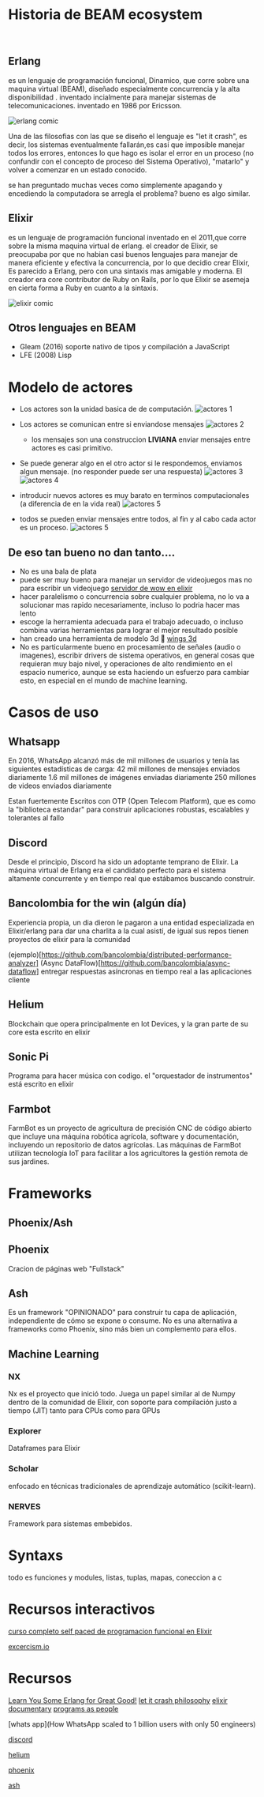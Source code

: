  # Historia de BEAM ecosystem
 
## Erlang
 es un lenguaje de programación funcional, Dinamico, que corre sobre una maquina virtual (BEAM), diseñado especialmente concurrencia y la alta disponibilidad .
 inventado incialmente para manejar sistemas de telecomunicaciones.   inventado en 1986 por Ericsson.

 ![erlang comic](resources/images/PPerlang.png)
 
 Una de las filosofias con las que se diseño el lenguaje es "let it crash", es decir, los sistemas eventualmente
 fallarán,es casí que imposible manejar todos los errores, entonces lo que hago es isolar el error en un proceso (no confundir con el concepto de proceso del Sistema Operativo),  "matarlo" y 
 volver a comenzar en un estado conocido.

 se han preguntado muchas veces como simplemente apagando y encediendo la computadora se arregla el problema?
 bueno es algo similar.

 ## Elixir
 es un lenguaje de programación funcional inventado en el 2011,que corre sobre la misma maquina virtual de erlang.
 el creador de Elixir, se preocupaba por que no habian casi buenos lenguajes para manejar de manera eficiente y efectiva la concurrencia, por lo que decidio crear Elixir, Es parecido a Erlang, pero con una sintaxis mas amigable y moderna. El creador era core contributor de Ruby on Rails, por lo que Elixir se asemeja en cierta forma a Ruby en cuanto a la sintaxis.

![elixir comic](resources/images/elixir.png)

## Otros lenguajes en BEAM
- Gleam (2016) soporte nativo de tipos y compilación a JavaScript
- LFE (2008) Lisp

# Modelo de actores
- Los actores son la unidad basica de de computación.
![actores 1](resources/images/actores_1.png)

- Los actores se comunican entre si enviandose mensajes
![actores 2](resources/images/actores_2.png)
	- los mensajes son una construccion **LIVIANA** enviar mensajes entre actores
	es casi primitivo.

- Se puede generar algo en el otro actor si le respondemos, enviamos algun mensaje.  (no responder puede ser una respuesta)
![actores 3](resources/images/actores_3.png)	
![actores 4](resources/images/actores_4.png)	

- introducir nuevos actores es muy barato en terminos computacionales (a diferencia de en la vida real)
![actores 5](resources/images/actores_5.png)


- todos se pueden enviar mensajes entre todos, al fin y al cabo cada actor es un proceso.
![actores 5](resources/images/actores_6.png)

## De eso tan bueno no dan tanto....
- No es una bala de plata
- puede ser muy bueno para manejar un servidor de videojuegos mas no para escribir un videojuego [servidor de wow en elixir ](https://pikdum.dev/posts/thistle-tea/)
- hacer paralelismo o concurrencia sobre cualquier problema, no lo va a solucionar mas rapido necesariamente, incluso lo podria hacer mas lento
- escoge la herramienta adecuada para el trabajo adecuado, o incluso combina varias herramientas para lograr el mejor resultado posible
- han creado una herramienta de modelo 3d 🤯  [wings 3d](https://www.wings3d.com)
- No es particularmente bueno en procesamiento de señales (audio o imagenes), escribir drivers de sistema operativos, en general cosas que requieran muy bajo nivel, y operaciones de alto rendimiento en el espacio numerico, aunque se esta haciendo un esfuerzo para cambiar esto, en especial en el mundo de machine learning.

	

# Casos de uso
## Whatsapp
En 2016, WhatsApp alcanzó más de mil millones de usuarios y tenía las siguientes estadísticas de carga:
42 mil millones de mensajes enviados diariamente
1.6 mil millones de imágenes enviadas diariamente
250 millones de videos enviados diariamente

Estan fuertemente Escritos con OTP (Open Telecom Platform), que es como la "biblioteca estandar" para construir aplicaciones robustas, escalables y tolerantes al fallo

## Discord
Desde el principio, Discord ha sido un adoptante temprano de Elixir. La máquina virtual de Erlang era el candidato perfecto para el sistema altamente concurrente y en tiempo real que estábamos buscando construir.

## Bancolombia for the win (algún día)
Experiencia propia, un dia dieron le pagaron a una entidad especializada en Elixir/erlang para dar una charlita a la cual asistí, de igual sus repos tienen proyectos de elixir para la comunidad

(ejemplo)[https://github.com/bancolombia/distributed-performance-analyzer]
(Async DataFlow)[https://github.com/bancolombia/async-dataflow]
entregar respuestas asíncronas en tiempo real a las aplicaciones cliente

## Helium
Blockchain que opera principalmente en Iot Devices, y la gran parte de su core esta escrito en elixir

## Sonic Pi
Programa para hacer música con codigo. el "orquestador de instrumentos" está escrito en elixir


## Farmbot
FarmBot es un proyecto de agricultura de precisión CNC de código abierto que incluye una máquina robótica agrícola, software y documentación, incluyendo un repositorio de datos agrícolas. Las máquinas de FarmBot utilizan tecnología IoT para facilitar a los agricultores la gestión remota de sus jardines.



# Frameworks
## Phoenix/Ash
## Phoenix
Cracion de páginas web "Fullstack"
## Ash 
Es un framework "OPINIONADO" para construir tu capa de aplicación, independiente de cómo se expone o consume. No es una alternativa a frameworks como Phoenix, sino más bien un complemento para ellos.

## Machine Learning
### NX
Nx es el proyecto que inició todo. Juega un papel similar al de Numpy dentro de la comunidad de Elixir, con soporte para compilación justo a tiempo (JIT) tanto para CPUs como para GPUs

### Explorer
Dataframes para Elixir

### Scholar
enfocado en técnicas tradicionales de aprendizaje automático (scikit-learn).



### NERVES
Framework para sistemas embebidos.


# Syntaxs
todo es funciones y modules, listas, tuplas, mapas, coneccion a c

# Recursos interactivos

[curso completo self paced de programacion funcional en Elixir](https://www.kth.se/social/course/ID1019/)

[excercism.io](https://exercism.io/tracks/elixir)

# Recursos
[Learn You Some Erlang for Great Good!](https://learnyousomeerlang.com/introduction#what-is-erlang)
[let it crash philosophy](https://www.youtube.com/watch?v=sz3tMPkl5hI)
[elixir documentary](https://www.youtube.com/watch?v=lxYFOM3UJzo)
[programs as people](https://leftoversalad.com/c/015_programmingpeople/)

[whats app](How WhatsApp scaled to 1 billion users with only 50 engineers)

[discord](https://discord.com/blog/how-discord-scaled-elixir-to-5-000-000-concurrent-users)

[helium](https://docs.helium.com/faq/open-source/)

[phoenix](https://www.phoenixframework.org)


[ash](https://hexdocs.pm/ash/what-is-ash.html)


